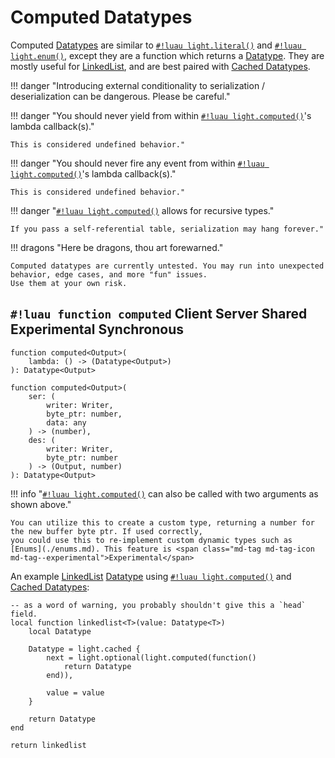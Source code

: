 # Computed Datatypes

Computed [Datatypes](../index.md) are similar to [`#!luau light.literal()`](./literal.md) and
[`#!luau light.enum()`](./enums.md), except they are a function which returns a [Datatype](../index.md). They are mostly
useful for <a href="https://en.wikipedia.org/wiki/Linked_list" target="_blank">LinkedList</a>, and are best paired with
[Cached Datatypes](./cached.md).

!!! danger "Introducing external conditionality to serialization / deserialization can be dangerous. Please be careful."

!!! danger "You should never yield from within [`#!luau light.computed()`](./computed.md)'s lambda callback(s)."

    This is considered undefined behavior."

!!! danger "You should never fire any event from within [`#!luau light.computed()`](./computed.md)'s lambda callback(s)."

    This is considered undefined behavior."

!!! danger "[`#!luau light.computed()`](./computed.md) allows for recursive types."

    If you pass a self-referential table, serialization may hang forever."

!!! dragons "Here be dragons, thou art forewarned."

    Computed datatypes are currently untested. You may run into unexpected behavior, edge cases, and more "fun" issues.
    Use them at your own risk.

## `#!luau function computed` <span class="md-tag md-tag-icon md-tag--client">Client</span> <span class="md-tag md-tag-icon md-tag--server">Server</span> <span class="md-tag md-tag-icon md-tag--shared">Shared</span> <span class="md-tag md-tag-icon md-tag--experimental">Experimental</span> <span class="md-tag md-tag-icon md-tag--sync">Synchronous</span>

```luau
function computed<Output>(
    lambda: () -> (Datatype<Output>)
): Datatype<Output>
```

```luau
function computed<Output>(
    ser: (
        writer: Writer,
        byte_ptr: number,
        data: any
    ) -> (number),
    des: (
        writer: Writer,
        byte_ptr: number
    ) -> (Output, number)
): Datatype<Output>
```

!!! info "[`#!luau light.computed()`](./computed.md) can also be called with two arguments as shown above."

    You can utilize this to create a custom type, returning a number for the new buffer byte ptr. If used correctly,
    you could use this to re-implement custom dynamic types such as [Enums](./enums.md). This feature is <span class="md-tag md-tag-icon md-tag--experimental">Experimental</span>

An example <a href="https://en.wikipedia.org/wiki/Linked_list" target="_blank">LinkedList</a> [Datatype](../index.md)
using [`#!luau light.computed()`](./computed.md) and [Cached Datatypes](./cached.md):

```luau title="linked_list.luau"
-- as a word of warning, you probably shouldn't give this a `head` field.
local function linkedlist<T>(value: Datatype<T>)
    local Datatype

    Datatype = light.cached {
        next = light.optional(light.computed(function()
            return Datatype
        end)),
        
        value = value
    }
 
    return Datatype
end

return linkedlist
```
